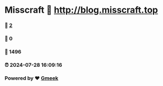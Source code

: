 # Misscraft :link: http://blog.misscraft.top 
### :page_facing_up: [2](http://blog.misscraft.top/tag.html) 
### :speech_balloon: 0 
### :hibiscus: 1496 
### :alarm_clock: 2024-07-28 16:09:16 
### Powered by :heart: [Gmeek](https://github.com/Meekdai/Gmeek)
